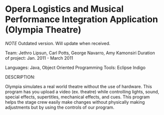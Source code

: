 Opera Logistics and Musical Performance Integration Application (Olympia Theatre)
=======

*NOTE* Outdated version. Will update when received.

Team: Jethro Lipsun, Carl Potts, George Navarro, Amy Kamonsiri
Duration of project: Jan. 2011 - March 2011

Languages: Java, Object Oriented Programming
Tools: Eclipse Indigo

DESCRIPTION:

Olympia simulates a real world theatre without the use of hardware. This program has you upload a video (ex. theatre) while controlling lights, sound, special effects, supertitles, mechanical effects, and cues. This program helps the stage crew easily make changes without physically making adjustments but by using the controls of our program.
